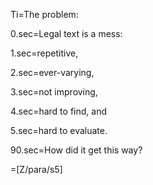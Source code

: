 Ti=The problem:

0.sec=Legal text is a mess:

1.sec=repetitive,

2.sec=ever-varying,

3.sec=not improving,

4.sec=hard to find, and

5.sec=hard to evaluate.

90.sec=How did it get this way?

=[Z/para/s5]